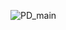 ![PD_main](https://user-images.githubusercontent.com/58428856/196137937-ba78f9dd-0480-4957-912e-cbc886319146.jpg)

